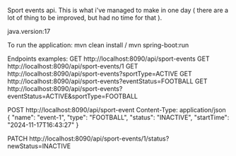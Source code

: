 Sport events api.
This is what i've managed to make in one day ( there are a lot of thing to be improved, but had no time for that ).

  java.version:17

To run the application:
mvn clean install / mvn spring-boot:run

Endpoints examples:
GET http://localhost:8090/api/sport-events
GET http://localhost:8090/api/sport-events/1
GET http://localhost:8090/api/sport-events?sportType=ACTIVE
GET http://localhost:8090/api/sport-events?eventStatus=FOOTBALL
GET http://localhost:8090/api/sport-events?eventStatus=ACTIVE&sportType=FOOTBALL

POST http://localhost:8090/api/sport-event
Content-Type: application/json
{
  "name": "event-1",
  "type": "FOOTBALL",
  "status": "INACTIVE",
  "startTime": "2024-11-17T16:43:27"
}

PATCH http://localhost:8090/api/sport-events/1/status?newStatus=INACTIVE

